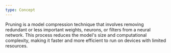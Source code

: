 ```yaml
---
type: Concept
---
```


Pruning is a model compression technique that involves removing redundant or less important weights, neurons, or filters from a neural network. This process reduces the model's size and computational complexity, making it faster and more efficient to run on devices with limited resources.